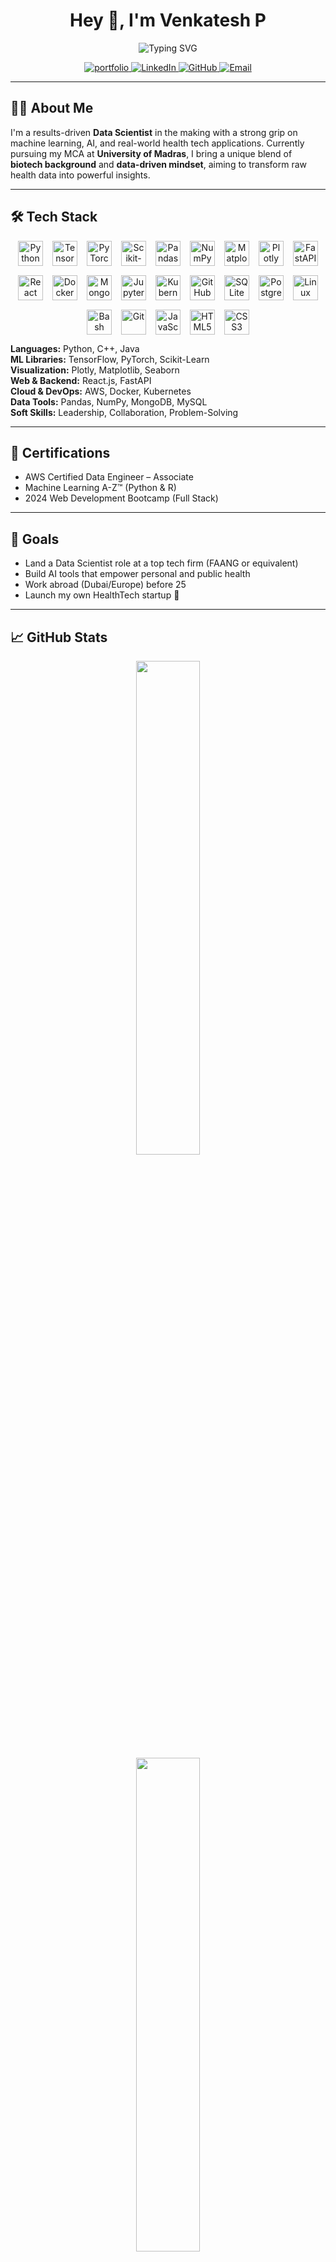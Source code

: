 <h1 align="center">Hey 👋, I'm Venkatesh P</h1>

<p align="center">
    <img src="https://readme-typing-svg.demolab.com?font=Fira+Code&size=22&pause=1000&color=00BFFF&width=435&lines=Data+Scientist+%7C+ML+Engineer+%7C+Data+Analyst;HealthTech+Innovator+%7C+Biotech+Enthusiast;Pythonic+Problem+Solver+%7C+AI+Ethics+Advocate" alt="Typing SVG" />
</p>

<p align="center">
  <a href="https://www.datascienceportfol.io/venkateshml" target="_blank">
    <img src="https://img.shields.io/badge/Portfolio-%2312100E?style=for-the-badge&logo=data:image/png;base64,iVBORw0KGgoAAAANSUhEUgAAAAoAAAAGCAYAAADebrddAAAAU0lEQVR42mP4//8/AybAxMTE6AIfBysD8YEgDRwMo/I+RnwpiKiIiYpAzsMgo0iIRERExcRJyAhzUkCFRAC1XUByjExQXMk9JVGKo0AsBBt8WkgDKKmIygBTgLDoAwDrxxHHSTNnGAAAAABJRU5ErkJggg==" alt="portfolio" />
  </a>
  <a href="https://linkedin.com/in/venkatesh-ml" target="_blank">
    <img src="https://img.shields.io/badge/LinkedIn-0077B5?style=for-the-badge&logo=linkedin&logoColor=white" alt="LinkedIn" />
  </a>
  <a href="https://github.com/venkatesh-hyper" target="_blank">
    <img src="https://img.shields.io/badge/GitHub-100000?style=for-the-badge&logo=github&logoColor=white" alt="GitHub" />
  </a>
  <a href="mailto:venkateshpvnky9@gmail.com" target="_blank">
    <img src="https://img.shields.io/badge/Email-D14836?style=for-the-badge&logo=gmail&logoColor=white" alt="Email" />
  </a>
</p>

---

## 👨‍💻 About Me

I'm a results-driven **Data Scientist** in the making with a strong grip on machine learning, AI, and real-world health tech applications. Currently pursuing my MCA at **University of Madras**, I bring a unique blend of **biotech background** and **data-driven mindset**, aiming to transform raw health data into powerful insights.

---

## 🛠️ Tech Stack

<p align="center" style="display: flex; flex-wrap: wrap; justify-content: center; gap: 15px; max-width: 600px; margin: auto;">
    <img src="https://cdn.jsdelivr.net/gh/devicons/devicon/icons/python/python-original.svg" width="40" alt="Python" />
    <img src="https://cdn.jsdelivr.net/gh/devicons/devicon/icons/tensorflow/tensorflow-original.svg" width="40" alt="TensorFlow" />
    <img src="https://cdn.jsdelivr.net/gh/devicons/devicon/icons/pytorch/pytorch-original.svg" width="40" alt="PyTorch" />
    <img src="https://cdn.jsdelivr.net/gh/devicons/devicon/icons/scikitlearn/scikitlearn-original.svg" width="40" alt="Scikit-Learn" />
    <img src="https://cdn.jsdelivr.net/gh/devicons/devicon/icons/pandas/pandas-original.svg" width="40" alt="Pandas" />
    <img src="https://cdn.jsdelivr.net/gh/devicons/devicon/icons/numpy/numpy-original.svg" width="40" alt="NumPy" />
    <img src="https://cdn.jsdelivr.net/gh/devicons/devicon/icons/matplotlib/matplotlib-original.svg" width="40" alt="Matplotlib" />
    <img src="https://cdn.jsdelivr.net/gh/devicons/devicon/icons/plotly/plotly-original.svg" width="40" alt="Plotly" />
    <img src="https://cdn.jsdelivr.net/gh/devicons/devicon/icons/fastapi/fastapi-original.svg" width="40" alt="FastAPI" />
    <img src="https://cdn.jsdelivr.net/gh/devicons/devicon/icons/react/react-original.svg" width="40" alt="React" />
    <img src="https://cdn.jsdelivr.net/gh/devicons/devicon/icons/docker/docker-original.svg" width="40" alt="Docker" />
    <img src="https://cdn.jsdelivr.net/gh/devicons/devicon/icons/mongodb/mongodb-original.svg" width="40" alt="MongoDB" />
    <img src="https://cdn.jsdelivr.net/gh/devicons/devicon/icons/jupyter/jupyter-original.svg" width="40" alt="Jupyter" />
    <img src="https://cdn.jsdelivr.net/gh/devicons/devicon/icons/kubernetes/kubernetes-plain.svg" width="40" alt="Kubernetes" />
    <img src="https://cdn.jsdelivr.net/gh/devicons/devicon/icons/github/github-original.svg" width="40" alt="GitHub" />
    <img src="https://cdn.jsdelivr.net/gh/devicons/devicon/icons/sqlite/sqlite-original.svg" width="40" alt="SQLite" />
    <img src="https://cdn.jsdelivr.net/gh/devicons/devicon/icons/postgresql/postgresql-original.svg" width="40" alt="PostgreSQL" />
    <img src="https://cdn.jsdelivr.net/gh/devicons/devicon/icons/linux/linux-original.svg" width="40" alt="Linux" />
    <img src="https://cdn.jsdelivr.net/gh/devicons/devicon/icons/bash/bash-original.svg" width="40" alt="Bash" />
    <img src="https://cdn.jsdelivr.net/gh/devicons/devicon/icons/git/git-original.svg" width="40" alt="Git" />
    <img src="https://cdn.jsdelivr.net/gh/devicons/devicon/icons/javascript/javascript-original.svg" width="40" alt="JavaScript" />
    <img src="https://cdn.jsdelivr.net/gh/devicons/devicon/icons/html5/html5-original.svg" width="40" alt="HTML5" />
    <img src="https://cdn.jsdelivr.net/gh/devicons/devicon/icons/css3/css3-original.svg" width="40" alt="CSS3" />
</p>



**Languages:** Python, C++, Java  
**ML Libraries:** TensorFlow, PyTorch, Scikit-Learn  
**Visualization:** Plotly, Matplotlib, Seaborn  
**Web & Backend:** React.js, FastAPI  
**Cloud & DevOps:** AWS, Docker, Kubernetes  
**Data Tools:** Pandas, NumPy, MongoDB, MySQL  
**Soft Skills:** Leadership, Collaboration, Problem-Solving

---

## 📜 Certifications

- AWS Certified Data Engineer – Associate  
- Machine Learning A-Z™ (Python & R)  
- 2024 Web Development Bootcamp (Full Stack)

---

## 🎯 Goals

- Land a Data Scientist role at a top tech firm (FAANG or equivalent)  
- Build AI tools that empower personal and public health  
- Work abroad (Dubai/Europe) before 25  
- Launch my own HealthTech startup 🚀

---

## 📈 GitHub Stats

<p align="center">
    <img src="https://github-readme-stats.vercel.app/api?username=venkatesh-hyper&show_icons=true&theme=tokyonight" width="45%" />
    <br>
    <img src="https://github-readme-streak-stats.herokuapp.com/?user=venkatesh-hyper&theme=tokyonight" width="45%" />
    <br>
    <img src="https://github-readme-stats.vercel.app/api/top-langs/?username=venkatesh-hyper&layout=compact&theme=tokyonight" width="45%" />
    

</p>

---

## 💬 Fun Facts

- I mentor Class 11 & 12 students in Physics and Chemistry 🧪  
- Biotech undergrad turned AI innovator 🧬➡️🤖  
- Love cycling while thinking about tech 🚴‍♂️💡  
- Open to internships, full-time roles, freelance gigs & collaborations!

---

**Let’s connect and shape the future of AI together!**
